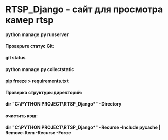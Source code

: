 # RTSP_Django - сайт для просмотра камер rtsp
#### python manage.py runserver
#### Проверьте статус Git:
#### git status
#### python manage.py collectstatic
#### pip freeze > requirements.txt
#### Проверка структуры директорий:
#### dir "C:\PYTHON PROJECT\RTSP_Django\*" -Directory
#### очистить кэш:
#### dir "C:\PYTHON PROJECT\RTSP_Django\*" -Recurse -Include __pycache__ | Remove-Item -Recurse -Force
